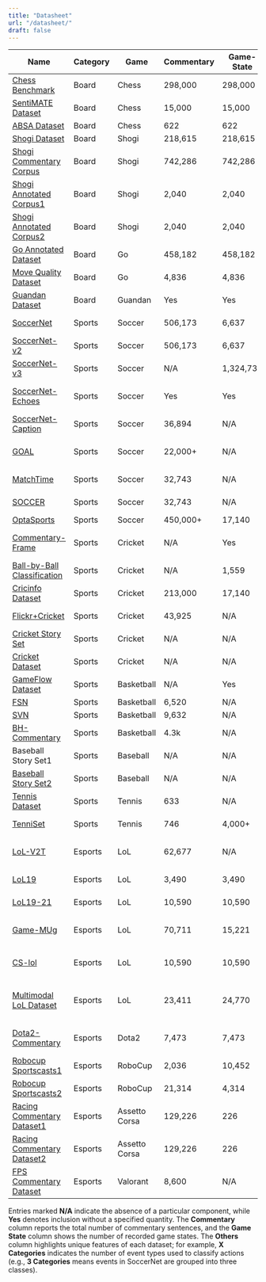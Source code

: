 ```yaml
---
title: "Datasheet"
url: "/datasheet/"
draft: false
---
```


| Name                                                         | Category | Game          | Commentary | Game-State | Video(h) | Image  | Other                             |
| ------------------------------------------------------------ | -------- | ------------- | ---------- | ---------- | -------- | ------ | --------------------------------- |
| [Chess Benchmark](https://aclanthology.org/P18-1154/)        | Board    | Chess         | 298,000    | 298,000    | N/A      | N/A    | 6 Categories                      |
| [SentiMATE Dataset](https://api.semanticscholar.org/CorpusID:197935466) | Board    | Chess         | 15,000     | 15,000     | N/A      | N/A    | Sentiment                         |
| [ABSA Dataset](https://aclanthology.org/2024.games-1.5/)     | Board    | Chess         | 622        | 622        | N/A      | N/A    | Sentiment                         |
| [Shogi Dataset](https://doi.org/10.1109/CIG.2015.7317930)    | Board    | Shogi         | 218,615    | 218,615    | N/A      | N/A    | Japanese                          |
| [Shogi Commentary Corpus](https://aclanthology.org/L16-1225/) | Board    | Shogi         | 742,286    | 742,286    | N/A      | N/A    | Japanese                          |
| [Shogi Annotated Corpus1](https://aclanthology.org/L18-1393/) | Board    | Shogi         | 2,040      | 2,040      | N/A      | N/A    | Speically Annotated               |
| [Shogi Annotated Corpus2](https://aclanthology.org/2020.lrec-1.530/) | Board    | Shogi         | 2,040      | 2,040      | N/A      | N/A    | Speically Annotated               |
| [Go Annotated Dataset](https://api.semanticscholar.org/CorpusID:248218465) | Board    | Go            | 458,182    | 458,182    | N/A      | N/A    | N/A                               |
| [Move Quality Dataset](https://doi.org/10.1109/CIG.2016.7860441) | Board    | Go            | 4,836      | 4,836      | N/A      | N/A    | 837 Bad Moves                     |
| [Guandan Dataset](https://api.semanticscholar.org/CorpusID:270737995) | Board    | Guandan       | Yes        | Yes        | N/A      | N/A    | N/A                               |
| [SoccerNet](http://dx.doi.org/10.1109/CVPRW.2018.00223)      | Sports   | Soccer        | 506,173    | 6,637      | 764      | N/A    | 3 Categories                      |
| [SoccerNet-v2](https://doi.org/10.1109/CVPRW53098.2021.00508) | Sports   | Soccer        | 506,173    | 6,637      | 764      | N/A    | 17 Categories                     |
| [SoccerNet-v3](https://api.semanticscholar.org/CorpusID:249894209) | Sports   | Soccer        | N/A        | 1,324,732  | N/A      | 33,986 | N/A                               |
| [SoccerNet-Echoes](https://api.semanticscholar.org/CorpusID:269757092) | Sports   | Soccer        | Yes        | Yes        | N/A      | N/A    | Audio and Multi-language          |
| [SoccerNet-Caption](https://api.semanticscholar.org/CorpusID:258049025) | Sports   | Soccer        | 36,894     | N/A        | 715.9    | N/A    | Manual Aligned                    |
| [GOAL](https://api.semanticscholar.org/CorpusID:257766604)   | Sports   | Soccer        | 22,000+    | N/A        | 25+      | N/A    | 42,000+ Knowledge Triples         |
| [MatchTime](https://aclanthology.org/2024.emnlp-main.99/)    | Sports   | Soccer        | 32,743     | N/A        | 715.9    | N/A    | Automated Aligned                 |
| [SOCCER](https://aclanthology.org/2021.naacl-main.342/)      | Sports   | Soccer        | 32,743     | N/A        | 715.9    | N/A    | Automated Aligned                 |
| [OptaSports](https://api.semanticscholar.org/CorpusID:57854642) | Sports   | Soccer        | 450,000+   | 17,140     | N/A      | N/A    | N/A                               |
| [Commentary-Frame](https://api.semanticscholar.org/CorpusID:268587932) | Sports   | Cricket       | N/A        | Yes        | N/A      | Frames | Two Camera Angles                 |
| [Ball-by-Ball Classification](https://doi.org/10.1109/CCEM48484.2019.00012) | Sports   | Cricket       | N/A        | 1,559      | 1+       | N/A    | N/A                               |
| [Cricinfo Dataset](https://doi.org/10.1109/INMIC50486.2020.9318089) | Sports   | Cricket       | 213,000    | 17,140     | N/A      | N/A    | N/A                               |
| [Flickr+Cricket](https://doi.org/10.1109/ICCCMLA63077.2024.10871604) | Sports   | Cricket       | 43,925     | N/A        | N/A      | 8,785  | Mixed Dataset                     |
| [Cricket Story Set](https://api.semanticscholar.org/CorpusID:212473004) | Sports   | Cricket       | N/A        | N/A        | N/A      | N/A    | Stories                           |
| [Cricket Dataset](https://doi.org/10.1109/ComTech52583.2021.9616676) | Sports   | Cricket       | N/A        | N/A        | 0.2      | N/A    | N/A                               |
| [GameFlow Dataset](https://doi.org/10.1109/TMM.2016.2614221) | Sports   | Basketball    | N/A        | Yes        | Yes      | N/A    | N/A                               |
| [FSN](https://doi.org/10.1109/TPAMI.2019.2946823)            | Sports   | Basketball    | 6,520      | N/A        | 3+       | N/A    | N/A                               |
| [SVN](https://doi.org/10.1109/TPAMI.2019.2946823)            | Sports   | Basketball    | 9,632      | N/A        | 7.7      | N/A    | N/A                               |
| [BH-Commentary](https://doi.org/10.1145/3664647.3681178)     | Sports   | Basketball    | 4.3k       | N/A        | 10.1     | N/A    | Game Highlight                    |
| Baseball Story Set1                                          | Sports   | Baseball      | N/A        | N/A        | N/A      | N/A    | 110 Stories                       |
| [Baseball Story Set2](https://doi.org/10.1109/TCIAIG.2013.2275199) | Sports   | Baseball      | N/A        | N/A        | N/A      | N/A    | 110 Stories                       |
| [Tennis Dataset](https://doi.org/10.1109/ICPR.2016.7900036)  | Sports   | Tennis        | 633        | N/A        | 1.5      | N/A    | N/A                               |
| [TenniSet](https://doi.org/10.1109/DICTA.2017.8227494)       | Sports   | Tennis        | 746        | 4,000+     | N/A      | N/A    | 6 Categories                      |
| [LoL-V2T](https://doi.org/10.1109/CVPRW53098.2021.00513)     | Esports  | LoL           | 62,677     | N/A        | 76+      | N/A    | Multiple Captions Per Clip        |
| [LoL19](https://api.semanticscholar.org/CorpusID:235327865)  | Esports  | LoL           | 3,490      | 3,490      | N/A      | N/A    | 10 Categories                     |
| [LoL19-21](https://aclanthology.org/2024.naacl-srw.28/)      | Esports  | LoL           | 10,590     | 10,590     | N/A      | N/A    | 10 Categories                     |
| [Game-MUg](https://api.semanticscholar.org/CorpusID:269456978) | Esports  | LoL           | 70,711     | 15,221     | N/A      | N/A    | 3,657,611 Audience Chat           |
| [CS-lol](https://doi.org/10.1145/3576840.3578334)            | Esports  | LoL           | 10,590     | 10,590     | N/A      | N/A    | All Audience Chat                 |
| [Multimodal LoL Dataset](https://doi.org/10.1109/CIG.2019.8848060) | Esports  | LoL           | 23,411     | 24,770     | N/A      | N/A    | Annotated With Affect and Context |
| [Dota2-Commentary](https://aclanthology.org/2022.findings-emnlp.333/) | Esports  | Dota2         | 7,473      | 7,473      | N/A      | N/A    | 175,627 Generated Comments        |
| [Robocup Sportscasts1](https://api.semanticscholar.org/CorpusID:2488088) | Esports  | RoboCup       | 2,036      | 10,452     | N/A      | N/A    | Sensor Data                       |
| [Robocup Sportscasts2](https://api.semanticscholar.org/CorpusID:6678765) | Esports  | RoboCup       | 21,314     | 4,314      | N/A      | N/A    | English and Korea                 |
| [Racing Commentary Dataset1](https://aclanthology.org/2021.inlg-1.11/) | Esports  | Assetto Corsa | 129,226    | 226        | N/A      | N/A    | Japanese                          |
| [Racing Commentary Dataset2](https://aclanthology.org/2023.inlg-demos.4/) | Esports  | Assetto Corsa | 129,226    | 226        | N/A      | N/A    | English                           |
| [FPS Commentary Dataset](https://api.semanticscholar.org/CorpusID:249929159) | Esports  | Valorant      | 8,600      | N/A        | N/A      | 8,600  | Annotated with Game Info          |

Entries marked **N/A** indicate the absence of a particular component, while **Yes** denotes inclusion without a specified quantity. The **Commentary** column reports the total number of commentary sentences, and the **Game State** column shows the number of recorded game states. The **Others** column highlights unique features of each dataset; for example, **X Categories** indicates the number of event types used to classify actions (e.g., **3 Categories** means events in SoccerNet are grouped into three classes).